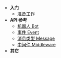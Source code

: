 * **入门**
    * [准备工作](preparation)
* **API 参考**
    * [机器人 Bot](api)
    * [事件 Event](event)
    * [消息类型 Message](Message)
    * [中间件 Middleware](middleware)
* **其它**
